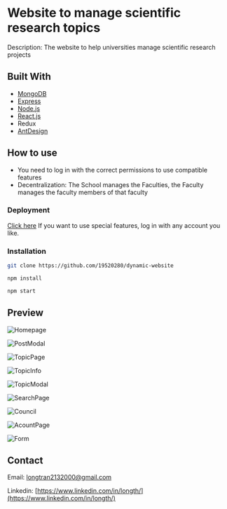 # Website to manage scientific research topics

Description: The website to help universities manage scientific research projects

## Built With

* [MongoDB](https://cloud.mongodb.com/)
* [Express](https://expressjs.com/)
* [Node.js](https://nodejs.org/)
* [React.js](https://reactjs.org/)
* Redux
* [AntDesign](https://ant.design/)

## How to use

- You need to log in with the correct permissions to use compatible features
- Decentralization: The School manages the Faculties, the Faculty manages the faculty members of that faculty

### Deployment

[Click here](https://manager-project-hl.netlify.app/)
If you want to use special features, log in with any account you like.
### Installation

```sh
git clone https://github.com/19520280/dynamic-website
```

```sh
npm install
```

```sh
npm start
```

## Preview

![Homepage](https://drive.google.com/file/d/1mY019CALscKio1ur-wYtzW-GH3cTMnRm)

![PostModal](https://drive.google.com/file/d/1x5jJY_kCYvJK4eu76GPa8Entp7tKmCfT)

![TopicPage](https://drive.google.com/file/d/1Hhwb8krnx7sV1twSsOrTPS7cCL0K0Mdt)

![TopicInfo](https://drive.google.com/file/d/1iXHXwZeCe0FOWwxeHg0eNqD5128dHePg)

![TopicModal](https://drive.google.com/file/d/1wfNF00NVdYmkhD4_KwapokRdcKhrM7VH)

![SearchPage](https://drive.google.com/file/d/1pr7CwIRcvxO_77ceqRrodjmHMaWaiPx4)

![Council](https://drive.google.com/file/d/16rk-BzfmI9_Hcb_zOaJwTtHhdtkv3up4)

![AcountPage](https://drive.google.com/file/d/1yAlk0EpCEGRDuDXMo7OYGi9W3CwH81M6)

![Form](https://drive.google.com/file/d/1DtPDIh0hxL2Vtj0jzhY0ISFNrK6OwyPw) 


## Contact

Email: longtran2132000@gmail.com

Linkedin: [https://www.linkedin.com/in/longth/](https://www.linkedin.com/in/longth/) 
